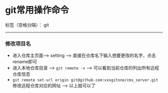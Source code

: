 ﻿# git常用操作命令

标签（空格分隔）： git

---

### 修改项目名

* 进入仓库主页面--> setting --> 直接在仓库名下输入想要更改的名字，点击rename即可 
* 进入本地仓库目录 --> `git remote -v` --> 可以看到当前仓库的列出所有远程仓库信息
* `git remote set-url origin git@github.com:xxxgitone/cms_server.git` 修改远程仓库对应的网址 --> 以上就可以了





